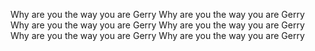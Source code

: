 Why are you the way you are Gerry
Why are you the way you are Gerry
Why are you the way you are Gerry
Why are you the way you are Gerry
Why are you the way you are Gerry
Why are you the way you are Gerry
